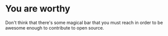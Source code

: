 # You are worthy

Don't think that there's some magical bar that you must reach in
order to be awesome enough to contribute to open source.
